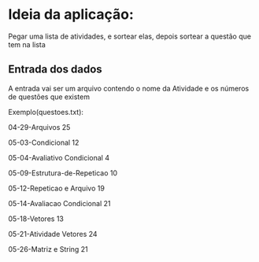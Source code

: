 # Ideia da aplicação:

Pegar uma lista de atividades, e sortear elas, depois sortear a questão que tem na lista

## Entrada dos dados

A entrada vai ser um arquivo contendo o nome da Atividade e os números de questões que existem

Exemplo(questoes.txt):

04-29-Arquivos 25

05-03-Condicional 12

05-04-Avaliativo Condicional 4

05-09-Estrutura-de-Repeticao 10

05-12-Repeticao e Arquivo 19

05-14-Avaliacao Condicional 21

05-18-Vetores 13

05-21-Atividade Vetores 24

05-26-Matriz e String 21
